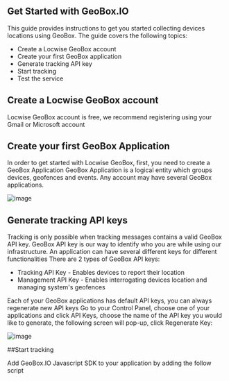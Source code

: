 

Get Started with GeoBox.IO
--------------------------
This guide provides instructions to get you started collecting devices locations using GeoBox. The guide covers the following topics:

* Create a Locwise GeoBox account
* Create your first GeoBox application
* Generate tracking API key
* Start tracking
* Test the service

## Create a Locwise GeoBox account
Locwise GeoBox account is free, we recommend registering using your Gmail or Microsoft account
## Create your first GeoBox Application
In order to get started with Locwise GeoBox, first, you need to create a GeoBox Application
GeoBox Application is a logical entity which groups devices, geofences and events.
Any account may have several GeoBox applications. 

![image](https://cloud.githubusercontent.com/assets/15333203/11377781/6e322598-92f0-11e5-8f37-f7059d0b07b4.png)
## Generate tracking API keys
Tracking is only possible when tracking messages contains a valid GeoBox API key. 
GeoBox API key is our way to identify who you are while using our infrastructure.
An application can have several different keys for different functionalities 
There are 2 types of GeoBox API keys:
- Tracking API Key - Enables devices to report their location
- Management API Key - Enables interrogating devices location and managing system's geofences

Each of your GeoBox applications has default API keys, you can always regenerate new API keys
Go to your Control Panel, choose one of your applications and click API Keys, choose the name of the API key you would like to generate, the following screen will pop-up, click Regenerate Key:

![image](https://cloud.githubusercontent.com/assets/15333203/11377889/1229757a-92f1-11e5-8182-5ff95da9a2c8.png)

 
##Start tracking

Add GeoBox.IO Javascript SDK to your application by adding the follow script


